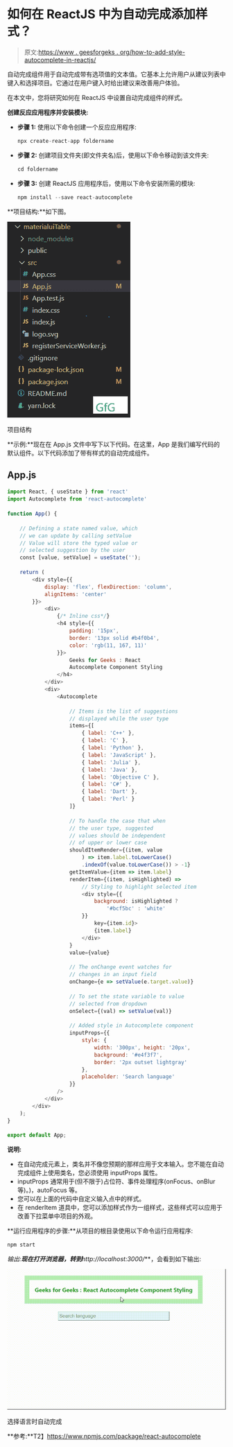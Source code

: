 # 如何在 ReactJS 中为自动完成添加样式？

> 原文:[https://www . geesforgeks . org/how-to-add-style-autocomplete-in-reactjs/](https://www.geeksforgeeks.org/how-to-add-styles-to-autocomplete-in-reactjs/)

自动完成组件用于自动完成带有选项值的文本值。它基本上允许用户从建议列表中键入和选择项目。它通过在用户键入时给出建议来改善用户体验。

在本文中，您将研究如何在 ReactJS 中设置自动完成组件的样式。

**创建反应应用程序并安装模块:**

*   **步骤 1:** 使用以下命令创建一个反应应用程序:

    ```jsx
    npx create-react-app foldername
    ```

*   **步骤 2:** 创建项目文件夹(即文件夹名)后，使用以下命令移动到该文件夹:

    ```jsx
    cd foldername
    ```

*   **步骤 3:** 创建 ReactJS 应用程序后，使用以下命令安装所需的模块:

    ```jsx
    npm install --save react-autocomplete
    ```

**项目结构:**如下图。

![](img/41d788cac635d58e7d4ac76ce4375af7.png)

项目结构

**示例:**现在在 App.js 文件中写下以下代码。在这里，App 是我们编写代码的默认组件。以下代码添加了带有样式的自动完成组件。

## App.js

```jsx
import React, { useState } from 'react'
import Autocomplete from 'react-autocomplete'

function App() {

    // Defining a state named value, which
    // we can update by calling setValue 
    // Value will store the typed value or
    // selected suggestion by the user
    const [value, setValue] = useState('');

    return (
        <div style={{
            display: 'flex', flexDirection: 'column',
            alignItems: 'center'
        }}>
            <div>
                {/* Inline css*/}
                <h4 style={{
                    padding: '15px', 
                    border: '13px solid #b4f0b4',
                    color: 'rgb(11, 167, 11)'
                }}>
                    Geeks for Geeks : React 
                    Autocomplete Component Styling
                </h4>
            </div>
            <div>
                <Autocomplete

                    // Items is the list of suggestions 
                    // displayed while the user type
                    items={[
                        { label: 'C++' },
                        { label: 'C' },
                        { label: 'Python' },
                        { label: 'JavaScript' },
                        { label: 'Julia' },
                        { label: 'Java' },
                        { label: 'Objective C' },
                        { label: 'C#' },
                        { label: 'Dart' },
                        { label: 'Perl' }
                    ]}

                    // To handle the case that when
                    // the user type, suggested 
                    // values should be independent
                    // of upper or lower case 
                    shouldItemRender={(item, value
                        ) => item.label.toLowerCase()
                        .indexOf(value.toLowerCase()) > -1}
                    getItemValue={item => item.label}
                    renderItem={(item, isHighlighted) =>
                        // Styling to highlight selected item
                        <div style={{
                            background: isHighlighted ?
                                '#bcf5bc' : 'white'
                        }}
                            key={item.id}>
                            {item.label}
                        </div>
                    }
                    value={value}

                    // The onChange event watches for
                    // changes in an input field
                    onChange={e => setValue(e.target.value)}

                    // To set the state variable to value
                    // selected from dropdown
                    onSelect={(val) => setValue(val)}

                    // Added style in Autocomplete component
                    inputProps={{
                        style: {
                            width: '300px', height: '20px',
                            background: '#e4f3f7', 
                            border: '2px outset lightgray'
                        },
                        placeholder: 'Search language'
                    }}
                />
            </div>
        </div>
    );
}

export default App;
```

**说明:**

*   在自动完成元素上，类名并不像您预期的那样应用于文本输入。您不能在自动完成组件上使用类名，您必须使用 inputProps 属性。
*   inputProps 通常用于(但不限于)占位符、事件处理程序(onFocus、onBlur 等)。)，autoFocus 等。
*   您可以在上面的代码中自定义输入点中的样式。
*   在 renderItem 道具中，您可以添加样式作为一组样式，这些样式可以应用于改善下拉菜单中项目的外观。

**运行应用程序的步骤:**从项目的根目录使用以下命令运行应用程序:

```jsx
npm start
```

**输出:**现在打开浏览器，转到***http://localhost:3000/***，会看到如下输出:

![](img/d7a5886ffdfea3813139ce0a54888884.png)

选择语言时自动完成

**参考:**T2】https://www.npmjs.com/package/react-autocomplete